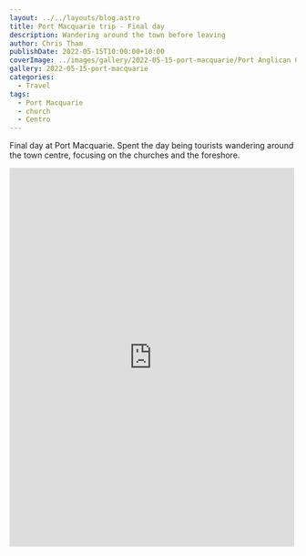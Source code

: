 ```yaml
---
layout: ../../layouts/blog.astro
title: Port Macquarie trip - Final day
description: Wandering around the town before leaving
author: Chris Tham
publishDate: 2022-05-15T10:00:00+10:00
coverImage: ../images/gallery/2022-05-15-port-macquarie/Port Anglican Church (1).jpeg
gallery: 2022-05-15-port-macquarie
categories:
  - Travel
tags:
  - Port Macquarie
  - church
  - Centro
---
```


Final day at Port Macquarie. Spent the day being tourists wandering around the town centre, focusing on the churches and the foreshore.

<iframe src="https://www.facebook.com/plugins/post.php?href=https%3A%2F%2Fwww.facebook.com%2Fchris1.tham%2Fposts%2Fpfbid02mhB4yv9X5GTbLATVKXLTs3SAQHW3QoQWZNvHz5aK2Y6vKZHTKKsVXVhwL1GvSR7l&show_text=true&width=500" width="500" height="665" style="border:none;overflow:hidden" scrolling="no" frameborder="0" allowfullscreen="true" allow="autoplay; clipboard-write; encrypted-media; picture-in-picture; web-share"></iframe>